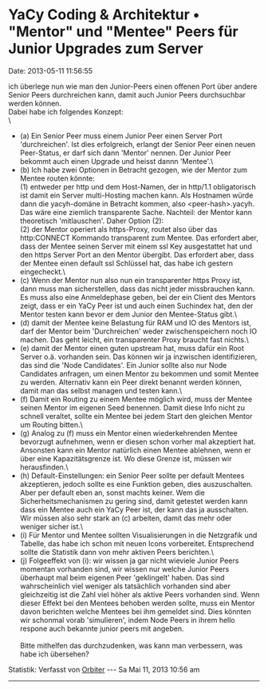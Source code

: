 YaCy Coding & Architektur • \"Mentor\" und \"Mentee\" Peers für Junior Upgrades zum Server
==========================================================================================

Date: 2013-05-11 11:56:55

ich überlege nun wie man den Junior-Peers einen offenen Port über andere
Senior Peers durchreichen kann, damit auch Junior Peers durchsuchbar
werden können.\
Dabei habe ich folgendes Konzept:\
\
- (a) Ein Senior Peer muss einem Junior Peer einen Server Port
\'durchreichen\'. Ist dies erfolgreich, erlangt der Senior Peer einen
neuen Peer-Status, er darf sich dann \'Mentor\' nennen. Der Junior Peer
bekommt auch einen Upgrade und heisst dannn \'Mentee\'.\
- (b) Ich habe zwei Optionen in Betracht gezogen, wie der Mentor zum
Mentee routen könnte:\
(1) entweder per http und dem Host-Namen, der in http/1.1 obligatorisch
ist damit ein Server multi-Hosting machen kann. Als Hostnamen würde dann
die yacyh-domäne in Betracht kommen, also \<peer-hash\>.yacyh. Das wäre
eine ziemlich transparente Sache. Nachteil: der Mentor kann theoretisch
\'mitlauschen\'. Daher Option (2):\
(2) der Mentor operiert als https-Proxy, routet also über das
http:CONNECT Kommando transparent zum Mentee. Das erfordert aber, dass
der Mentee seinen Server mit einem ssl Key ausgestattet hat und den
https Server Port an den Mentor übergibt. Das erfordert aber, dass der
Mentee einen default ssl Schlüssel hat, das habe ich gestern
eingecheckt.\
- (c) Wenn der Mentor nun also nun ein transparenter https Proxy ist,
dann muss man sicherstellen, dass das nicht jeder missbrauchen kann. Es
muss also eine Anmeldephase geben, bei der ein Client des Mentors zeigt,
dass er ein YaCy Peer ist und auch einen Suchindex hat, den der Mentor
testen kann bevor er dem Junior den Mentee-Status gibt.\
- (d) damit der Mentee keine Belastung für RAM und IO des Mentors ist,
darf der Mentor beim \'Durchreichen\' weder zwischenspeichern noch IO
machen. Das geht leicht, ein transparenter Proxy braucht fast nichts.\
- (e) damit der Mentor einen guten upstream hat, muss dafür ein Root
Server o.ä. vorhanden sein. Das können wir ja inzwischen identifizieren,
das sind die \'Node Candidates\'. Ein Junior sollte also nur Node
Candidates anfragen, um einen Mentor zu bekommen und somit Mentee zu
werden. Alternativ kann ein Peer direkt benannt werden können, damit man
das selbst managen und testen kann.\
- (f) Damit ein Routing zu einem Mentee möglich wird, muss der Mentee
seinen Mentor im eigenen Seed benennen. Damit diese Info nicht zu
schnell veraltet, sollte ein Mentee bei jedem Start den gleichen Mentor
um Routing bitten.\
- (g) Analog zu (f) muss ein Mentor einen wiederkehrenden Mentee
bevorzugt aufnehmen, wenn er diesen schon vorher mal akzeptiert hat.
Ansonsten kann ein Mentor natürlich einen Mentee ablehnen, wenn er über
eine Kapazitätsgrenze ist. Wo diese Grenze ist, müssen wir
herausfinden.\
- (h) Default-Einstellungen: ein Senior Peer sollte per default Mentees
akzeptieren, jedoch sollte es eine Funktion geben, dies auszuschalten.
Aber per default eben an, sonst machts keiner. Wem die
Sicherheitsmechanismen zu gering sind, damit getestet werden kann dass
ein Mentee auch ein YaCy Peer ist, der kann das ja ausschalten. Wir
müssen also sehr stark an (c) arbeiten, damit das mehr oder weniger
sicher ist.\
- (i) Für Mentor und Mentee sollten Visualisierungen in die Netzgrafik
und Tabelle, das habe ich schon mit neuen Icons vorbereitet.
Entsprechend sollte die Statistik dann von mehr aktiven Peers
berichten.\
- (j) Folgeeffekt von (i): wir wissen ja gar nicht wieviele Junior Peers
momentan vorhanden sind, wir wissen nur welche Junior Peers überhaupt
mal beim eigenen Peer \'geklingelt\' haben. Das sind wahrscheinlich viel
weniger als tatsächlich vorhanden sind aber gleichzeitig ist die Zahl
viel höher als aktive Peers vorhanden sind. Wenn dieser Effekt bei den
Mentees behoben werden sollte, muss ein Mentor davon berichten welche
Mentees bei ihm gemeldet sind. Dies könnten wir schonmal vorab
\'simulieren\', indem Node Peers in ihrem hello respone auch bekannte
junior peers mit angeben.\
\
Bitte mithelfen das durchzudenken, was kann man verbessern, was habe ich
übersehen?

Statistik: Verfasst von
[Orbiter](http://forum.yacy-websuche.de/memberlist.php?mode=viewprofile&u=2)
--- Sa Mai 11, 2013 10:56 am

------------------------------------------------------------------------
